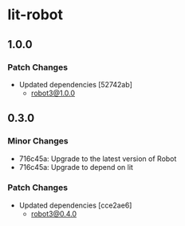 # lit-robot

## 1.0.0

### Patch Changes

- Updated dependencies [52742ab]
  - robot3@1.0.0

## 0.3.0

### Minor Changes

- 716c45a: Upgrade to the latest version of Robot
- 716c45a: Upgrade to depend on lit

### Patch Changes

- Updated dependencies [cce2ae6]
  - robot3@0.4.0
